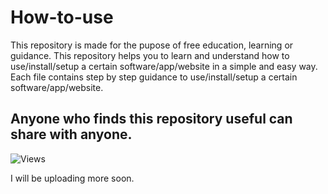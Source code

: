 # How-to-use
This repository is made for the pupose of free education, learning or guidance.
This repository helps you to learn and understand how to use/install/setup a certain software/app/website in a simple and easy way.
Each file contains step by step guidance to use/install/setup a certain software/app/website.

## Anyone who finds this repository useful can share with anyone.

![Views](https://komarev.com/ghpvc/?username=amankumar100&repo=How-to-use&label=👁️%20Views%20%20&style=flat-square&color=red)

I will be uploading more soon.

